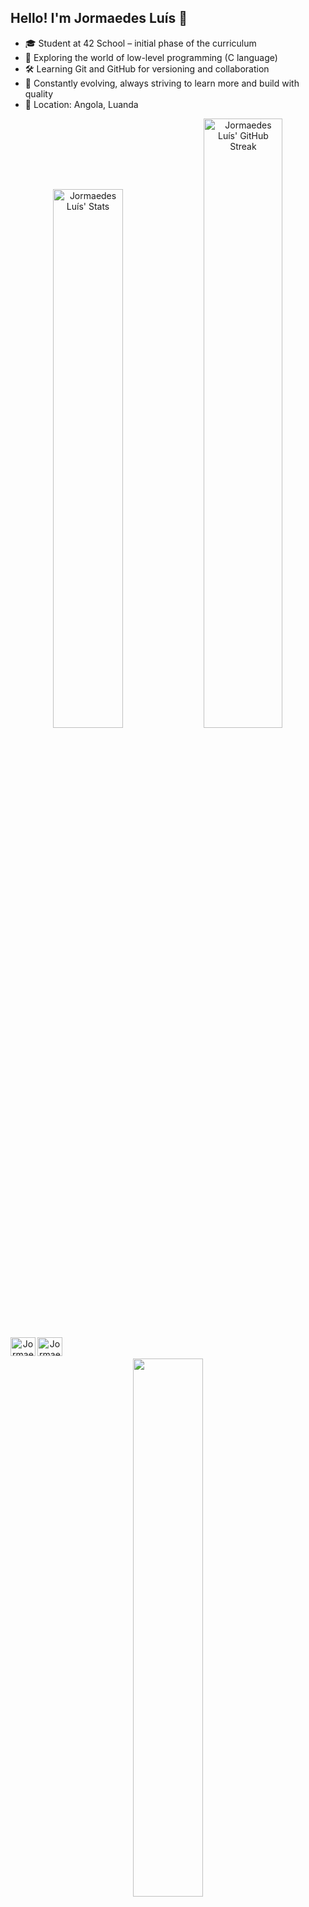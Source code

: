 ## Hello! I'm Jormaedes Luís 👋

- 🎓 Student at 42 School – initial phase of the curriculum
- 🚀 Exploring the world of low-level programming (C language)
- 🛠️ Learning Git and GitHub for versioning and collaboration
- 🌱 Constantly evolving, always striving to learn more and build with quality
- 📍 Location: Angola, Luanda

<div align="center">
  <div>
    <img alt="Jormaedes Luís' Stats" width="47%" src="https://github-readme-stats.vercel.app/api?username=jormaedes&show_icons=true&theme=github_dark&count_private=true&hide_border=true">
    <img alt="Jormaedes Luís' GitHub Streak" width="50%" src="https://github-readme-streak-stats.herokuapp.com/?user=jormaedes&theme=github_dark&hide_border=true">
</div>
<div style="display: inline_block">
  <img align="left" alt="Jormaedes-Python" height="30" width="40" src="https://cdn.jsdelivr.net/gh/devicons/devicon/icons/c/c-original.svg">
  <img align="left" alt="Jormaedes-Cpp" height="30" width="40" src="https://cdn.jsdelivr.net/gh/devicons/devicon/icons/cplusplus/cplusplus-original.svg" />
</div>
  <br>
  <br>
<div>
  <a href="https://github.com/Jormaedes">
  <img width="47%" src="https://github-readme-stats.vercel.app/api/top-langs/?username=jormaedes&theme=github_dark&hide_progress=donut-vertical&hide_border=true"/><a/>
</div>
  
##
